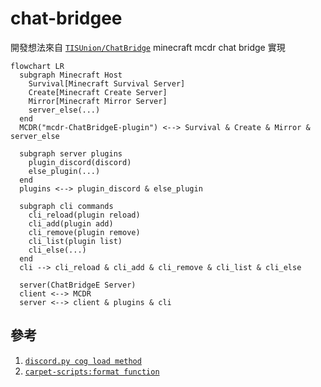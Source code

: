 # chat-bridgee

開發想法來自 [`TISUnion/ChatBridge`](https://github.com/TISUnion/ChatBridge) minecraft mcdr chat bridge 實現

```mermaid
flowchart LR
  subgraph Minecraft Host
    Survival[Minecraft Survival Server]
    Create[Minecraft Create Server]
    Mirror[Minecraft Mirror Server]
    server_else(...)
  end
  MCDR("mcdr-ChatBridgeE-plugin") <--> Survival & Create & Mirror & server_else

  subgraph server plugins
    plugin_discord(discord)
    else_plugin(...)
  end
  plugins <--> plugin_discord & else_plugin

  subgraph cli commands
    cli_reload(plugin reload)
    cli_add(plugin add)
    cli_remove(plugin remove)
    cli_list(plugin list) 
    cli_else(...)
  end
  cli --> cli_reload & cli_add & cli_remove & cli_list & cli_else

  server(ChatBridgeE Server)
  client <--> MCDR
  server <--> client & plugins & cli
```

## 參考

1. [`discord.py cog load method`](https://github.com/Rapptz/discord.py)
2. [`carpet-scripts:format function`](https://github.com/gnembon/fabric-carpet/blob/master/docs/scarpet/Full.md#formatcomponents--formatcomponents-)
